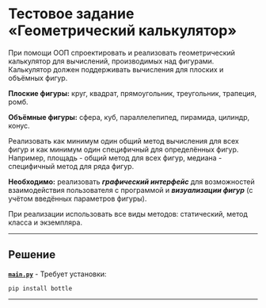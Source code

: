 # Тестовое задание «Геометрический калькулятор» #

При помощи ООП спроектировать и реализовать геометрический калькулятор для
вычислений, производимых над фигурами. Калькулятор должен поддерживать вычисления
для плоских и объёмных фигур.    
    
**Плоские фигуры:** круг, квадрат, прямоугольник, треугольник, трапеция, ромб.    
    
**Объёмные фигуры:** сфера, куб, параллелепипед, пирамида, цилиндр, конус.    
    
Реализовать как минимум один общий метод вычисления для всех фигур и как минимум
один специфичный для определённых фигур. Например, площадь - общий метод для всех
фигур, медиана - специфичный метод для ряда фигур.    
    
**Необходимо:** реализовать ***графический интерфейс*** для возможностей
взаимодействия пользователя с программой и ***визуализации фигур*** (с учётом
введённых параметров фигуры).    
    
При реализации использовать все виды методов: статический, метод класса и
экземпляра.    

----
## Решение ##

[**`main.py`**](https://github.com/wildfielded/samples-python/blob/master/YLabTrain3/main.py) -
Требует установки:    
~~~
pip install bottle
~~~
----
